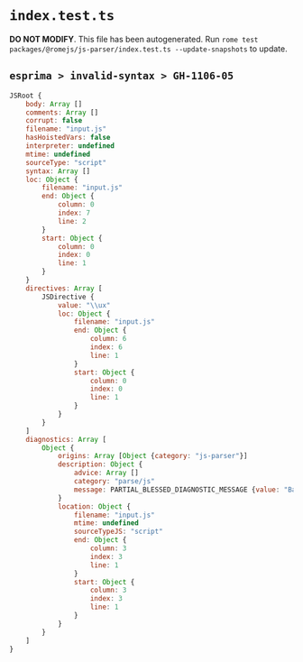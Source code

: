 # `index.test.ts`

**DO NOT MODIFY**. This file has been autogenerated. Run `rome test packages/@romejs/js-parser/index.test.ts --update-snapshots` to update.

## `esprima > invalid-syntax > GH-1106-05`

```javascript
JSRoot {
	body: Array []
	comments: Array []
	corrupt: false
	filename: "input.js"
	hasHoistedVars: false
	interpreter: undefined
	mtime: undefined
	sourceType: "script"
	syntax: Array []
	loc: Object {
		filename: "input.js"
		end: Object {
			column: 0
			index: 7
			line: 2
		}
		start: Object {
			column: 0
			index: 0
			line: 1
		}
	}
	directives: Array [
		JSDirective {
			value: "\\ux"
			loc: Object {
				filename: "input.js"
				end: Object {
					column: 6
					index: 6
					line: 1
				}
				start: Object {
					column: 0
					index: 0
					line: 1
				}
			}
		}
	]
	diagnostics: Array [
		Object {
			origins: Array [Object {category: "js-parser"}]
			description: Object {
				advice: Array []
				category: "parse/js"
				message: PARTIAL_BLESSED_DIAGNOSTIC_MESSAGE {value: "Bad character escape sequence"}
			}
			location: Object {
				filename: "input.js"
				mtime: undefined
				sourceTypeJS: "script"
				end: Object {
					column: 3
					index: 3
					line: 1
				}
				start: Object {
					column: 3
					index: 3
					line: 1
				}
			}
		}
	]
}
```
